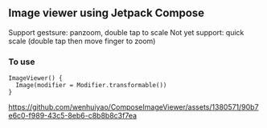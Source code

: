 ## Image viewer using Jetpack Compose

Support gestsure: panzoom, double tap to scale
Not yet support: quick scale (double tap then move finger to zoom)


### To use

```
ImageViewer() {
  Image(modifier = Modifier.transformable())
}
```


https://github.com/wenhuiyao/ComposeImageViewer/assets/1380571/90b7e6c0-f989-43c5-8eb6-c8b8b8c3f7ea

